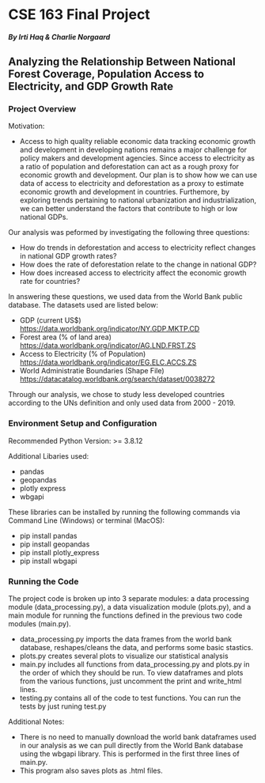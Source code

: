 # CSE 163 Final Project
##### By Irti Haq & Charlie Norgaard 
## Analyzing the Relationship Between National Forest Coverage, Population Access to Electricity, and GDP Growth Rate


### Project Overview

Motivation:
- Access to high quality reliable economic data tracking economic growth and development in developing nations remains a major challenge for policy makers and development agencies. Since access to electricity as a ratio of population and deforestation can act as a rough proxy for economic growth and development. Our plan is to show how we can use data of access to electricity and deforestation as a proxy to estimate economic growth and development in countries. Furthemore, by exploring trends pertaining to national urbanization and industrialization, we can better understand the factors that contribute to high or low national GDPs.

Our analysis was peformed by investigating the following three questions:
- How do trends in deforestation and access to electricity reflect changes in national GDP growth rates?
- How does the rate of deforestation relate to the change in national GDP?
- How does increased access to electricity affect the economic growth rate for countries?

In answering these questions, we used data from the World Bank public database. The datasets used are listed below:
- GDP (current US$) https://data.worldbank.org/indicator/NY.GDP.MKTP.CD
- Forest area (% of land area) https://data.worldbank.org/indicator/AG.LND.FRST.ZS
- Access to Electricity (% of Population) https://data.worldbank.org/indicator/EG.ELC.ACCS.ZS
- World Administratie Boundaries (Shape File) https://datacatalog.worldbank.org/search/dataset/0038272

Through our analysis, we chose to study less developed countries according to the UNs definition and only used data from 2000 - 2019.

### Environment Setup and Configuration

Recommended Python Version: >= 3.8.12

Additional Libaries used:
- pandas
- geopandas
- plotly express
- wbgapi

These libraries can be installed by running the following commands via Command Line (Windows) or terminal (MacOS):
- pip install pandas
- pip install geopandas 
- pip install plotly_express 
- pip install wbgapi 

### Running the Code

The project code is broken up into 3 separate modules: a data processing module (data_processing.py), a data visualization module (plots.py), and a main module for running the functions defined in the previous two code modules (main.py).

- data_processing.py imports the data frames from the world bank database, reshapes/cleans the data, and performs some basic stastics. 
- plots.py creates several plots to visualize our statistical analysis
- main.py includes all functions from data_processing.py and plots.py in the order of which they should be run. To view dataframes and plots from the various functions, just uncomment the print and write_html lines.
- testing.py contains all of the code to test functions. You can run the tests by just runing test.py  

Additional Notes:
- There is no need to manually download the world bank dataframes used in our analysis as we can pull directly from the World Bank database using the wbgapi library. This is performed in the first three lines of main.py.
- This program also saves plots as .html files.

